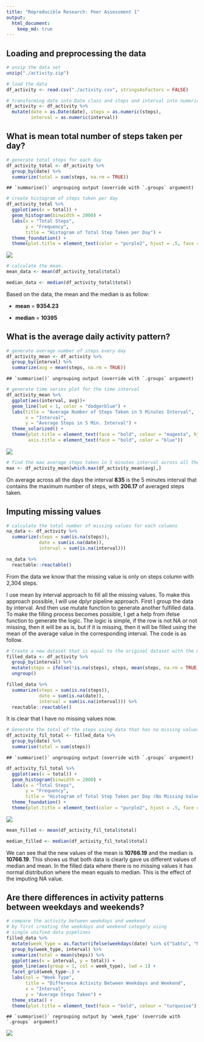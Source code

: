 ```yaml
---
title: "Reproducible Research: Peer Assessment 1"
output: 
  html_document:
    keep_md: true
---
```





## Loading and preprocessing the data


```r
# unzip the data set
unzip("./activity.zip")

# load the data
df_activity <- read.csv("./activity.csv", stringsAsFactors = FALSE)

# transforming date into Date class and steps and interval into numeric
df_activity <- df_activity %>% 
  mutate(date = as.Date(date), steps = as.numeric(steps),
         interval = as.numeric(interval))
```

## What is mean total number of steps taken per day?


```r
# generate total steps for each day
df_activity_total <- df_activity %>% 
  group_by(date) %>% 
  summarize(total = sum(steps, na.rm = TRUE))
```

```
## `summarise()` ungrouping output (override with `.groups` argument)
```

```r
# create histogram of steps taken per day
df_activity_total %>% 
  ggplot(aes(x = total)) +
  geom_histogram(binwidth = 2000) +
  labs(x = "Total Steps",
       y = "Frequency",
       title = "Histogram of Total Step Taken per Day") +
  theme_foundation() +
  theme(plot.title = element_text(color = "purple2", hjust = .5, face = "bold"))
```

![](PA1_template_files/figure-html/unnamed-chunk-2-1.png)<!-- -->

```r
# calculate the mean.
mean_data <- mean(df_activity_total$total)

median_data <- median(df_activity_total$total)
```
  
  Based on the data, the mean and the median is as follow:
  
  - **mean** = **9354.23**
  
  - **median** = **10395**

## What is the average daily activity pattern?


```r
# generate average number of steps every day
df_activity_mean <- df_activity %>% 
  group_by(interval) %>% 
  summarize(avg = mean(steps, na.rm = TRUE))
```

```
## `summarise()` ungrouping output (override with `.groups` argument)
```

```r
# generate time series plot for the time interval
df_activity_mean %>% 
  ggplot(aes(interval, avg))+
  geom_line(lwd = 1, color = "dodgerblue") +
  labs(title = "Average Number of Steps Taken in 5 Minutes Interval",
       x = "Interval",
       y = "Average Steps in 5 Min. Interval") +
  theme_solarized() +
  theme(plot.title = element_text(face = "bold", colour = "magenta", hjust = .5),
        axis.title = element_text(face = "bold", color = "blue"))
```

![](PA1_template_files/figure-html/unnamed-chunk-3-1.png)<!-- -->

```r
# find the max average steps taken in 5 minutes interval across all the days
max <- df_activity_mean[which.max(df_activity_mean$avg),]
```
  
  On average across all the days the interval **835** is the 5 minutes interval that contains the maximum number of steps, with **206.17** of averaged steps taken.

## Imputing missing values


```r
# calculate the total number of missing values for each columns
na_data <- df_activity %>% 
  summarize(steps = sum(is.na(steps)),
            date = sum(is.na(date)),
            interval = sum(is.na(interval)))

na_data %>% 
  reactable::reactable()
```

<!--html_preserve--><div id="htmlwidget-a7daba586480ea8fc84b" class="reactable html-widget" style="width:auto;height:auto;"></div>
<script type="application/json" data-for="htmlwidget-a7daba586480ea8fc84b">{"x":{"tag":{"name":"Reactable","attribs":{"data":{"steps":[2304],"date":[0],"interval":[0]},"columns":[{"accessor":"steps","name":"steps","type":"numeric"},{"accessor":"date","name":"date","type":"numeric"},{"accessor":"interval","name":"interval","type":"numeric"}],"defaultPageSize":10,"paginationType":"numbers","showPageInfo":true,"minRows":1,"dataKey":"91079c99b4d0a67ec03a581e655ee206","key":"91079c99b4d0a67ec03a581e655ee206"},"children":[]},"class":"reactR_markup"},"evals":[],"jsHooks":[]}</script><!--/html_preserve-->
  
  From the data we know that the missing value is only on steps column with 2,304 steps.
  
  I use mean by interval approach to fill all the missing values. To make this approach possible, I will use dplyr pipeline approach. First I group the data by interval. And then use mutate function to generate another fulfilled data. To make the filling process becomes possible, I get a help from ifelse function to generate the logic. The logic is simple, if the row is not NA or not missing, then it will be as is, but if it is missing, then it will be filled using the mean of the average value in the corresponding interval. The code is as follow.
  

```r
# Create a new dataset that is equal to the original dataset with the missing data filled.
filled_data <- df_activity %>% 
  group_by(interval) %>% 
  mutate(steps = ifelse(!is.na(steps), steps, mean(steps, na.rm = TRUE))) %>% 
  ungroup()

filled_data %>% 
  summarize(steps = sum(is.na(steps)),
            date = sum(is.na(date)),
            interval = sum(is.na(interval))) %>% 
  reactable::reactable()
```

<!--html_preserve--><div id="htmlwidget-974bec5b150c9ca17b64" class="reactable html-widget" style="width:auto;height:auto;"></div>
<script type="application/json" data-for="htmlwidget-974bec5b150c9ca17b64">{"x":{"tag":{"name":"Reactable","attribs":{"data":{"steps":[0],"date":[0],"interval":[0]},"columns":[{"accessor":"steps","name":"steps","type":"numeric"},{"accessor":"date","name":"date","type":"numeric"},{"accessor":"interval","name":"interval","type":"numeric"}],"defaultPageSize":10,"paginationType":"numbers","showPageInfo":true,"minRows":1,"dataKey":"23e71acfa317cd964cca1fc17473aee9","key":"23e71acfa317cd964cca1fc17473aee9"},"children":[]},"class":"reactR_markup"},"evals":[],"jsHooks":[]}</script><!--/html_preserve-->
  
  It is clear that I have no missing values now.
  

```r
# Generate the total of the steps using data that has no missing values
df_activity_fil_total <- filled_data %>% 
  group_by(date) %>% 
  summarise(total = sum(steps))
```

```
## `summarise()` ungrouping output (override with `.groups` argument)
```

```r
df_activity_fil_total %>% 
  ggplot(aes(x = total)) +
  geom_histogram(binwidth = 2000) +
  labs(x = "Total Steps",
       y = "Frequency",
       title = "Histogram of Total Step Taken per Day (No Missing Values)") +
  theme_foundation() +
  theme(plot.title = element_text(color = "purple2", hjust = .5, face = "bold"))
```

![](PA1_template_files/figure-html/unnamed-chunk-6-1.png)<!-- -->

```r
mean_filled <- mean(df_activity_fil_total$total)

median_filled <- median(df_activity_fil_total$total)
```
  
  We can see that the new values of the mean is **10766.19** and the median is **10766.19**. This shows us that both data is clearly gave us different values of median and mean. In the filled data where there is no missing values it has normal distribution where the mean equals to median. This is the effect of the imputing NA value.
  
## Are there differences in activity patterns between weekdays and weekends?


```r
# compare the activity between weekdays and weekend
# by first creating the weekdays and weekend category using
# single unified data pipelines
filled_data %>% 
  mutate(week_type = as.factor(ifelse(weekdays(date) %in% c("Sabtu", "Minggu"), "weekend", "weekdays"))) %>% 
  group_by(week_type, interval) %>% 
  summarize(total = mean(steps)) %>% 
  ggplot(aes(x = interval, y = total)) +
  geom_line(aes(group = 1, col = week_type), lwd = 1) + 
  facet_grid(week_type~.) +
  labs(col = "Week Type",
       title = "Difference Activity Between Weekdays and Weekend",
       x = "Interval",
       y = "Average Steps Taken") +
  theme_stata() +
  theme(plot.title = element_text(face = "bold", colour = "turquoise"))
```

```
## `summarise()` regrouping output by 'week_type' (override with `.groups` argument)
```

![](PA1_template_files/figure-html/unnamed-chunk-7-1.png)<!-- -->

